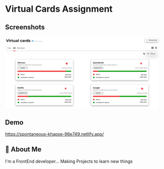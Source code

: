 
# Virtual Cards Assignment




## Screenshots

![App Screenshot](snip.png)


## Demo

https://spontaneous-khapse-98e749.netlify.app/

## 🚀 About Me
I'm a FrontEnd developer...
Making Projects to learn new things

